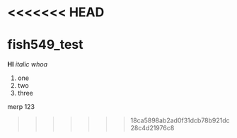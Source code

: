 <<<<<<< HEAD
=======
# fish549_test

**HI** *italic whoa*
1. one
2. two
3. three

merp 123
>>>>>>> 18ca5898ab2ad0f31dcb78b921dc28c4d21976c8
